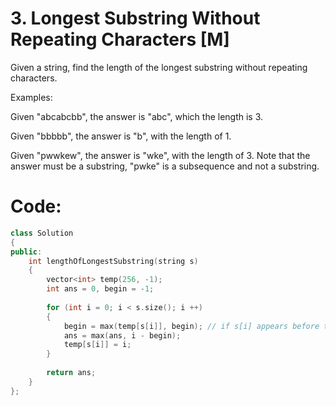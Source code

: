 # 3. Longest Substring Without Repeating Characters [M]
Given a string, find the length of the longest substring without repeating characters.

Examples:

Given "abcabcbb", the answer is "abc", which the length is 3.

Given "bbbbb", the answer is "b", with the length of 1.

Given "pwwkew", the answer is "wke", with the length of 3. Note that the answer must be a substring, "pwke" is a subsequence and not a substring.

# Code:
```c++
class Solution 
{
public:
    int lengthOfLongestSubstring(string s)
    {
        vector<int> temp(256, -1);
        int ans = 0, begin = -1;
        
        for (int i = 0; i < s.size(); i ++)
        {
            begin = max(temp[s[i]], begin); // if s[i] appears before the begin, change begin to temp[s[i]]
            ans = max(ans, i - begin);
            temp[s[i]] = i;
        }
        
        return ans;
    }
};
```

